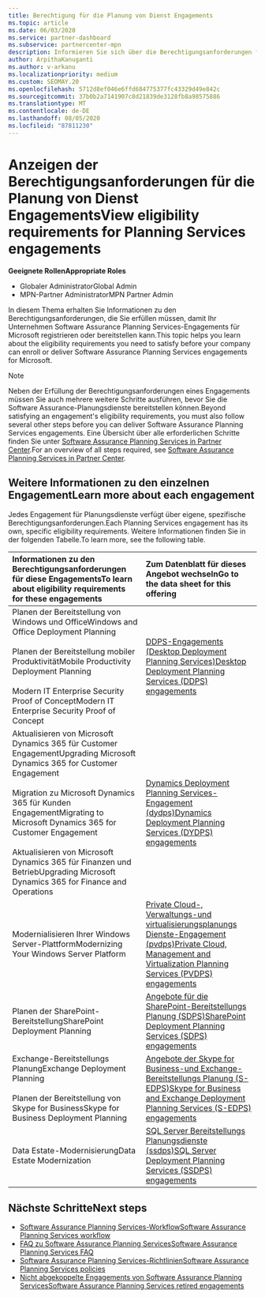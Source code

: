 ```yaml
---
title: Berechtigung für die Planung von Dienst Engagements
ms.topic: article
ms.date: 06/03/2020
ms.service: partner-dashboard
ms.subservice: partnercenter-mpn
description: Informieren Sie sich über die Berechtigungsanforderungen für jede Software Assurance Planning Services-Einbindung, die ein Unternehmen für Unternehmenskunden anbieten kann.
author: ArpithaKanuganti
ms.author: v-arkanu
ms.localizationpriority: medium
ms.custom: SEOMAY.20
ms.openlocfilehash: 5712d8ef046e6ffd684775377fc43329d49e842c
ms.sourcegitcommit: 37b0b2a7141907c8d21839de3128fb8a98575886
ms.translationtype: MT
ms.contentlocale: de-DE
ms.lasthandoff: 08/05/2020
ms.locfileid: "87811230"
---
```

# <a name="view-eligibility-requirements-for-planning-services-engagements"></a><span data-ttu-id="5400d-103">Anzeigen der Berechtigungsanforderungen für die Planung von Dienst Engagements</span><span class="sxs-lookup"><span data-stu-id="5400d-103">View eligibility requirements for Planning Services engagements</span></span>

<span data-ttu-id="5400d-104">**Geeignete Rollen**</span><span class="sxs-lookup"><span data-stu-id="5400d-104">**Appropriate Roles**</span></span>

- <span data-ttu-id="5400d-105">Globaler Administrator</span><span class="sxs-lookup"><span data-stu-id="5400d-105">Global Admin</span></span>
- <span data-ttu-id="5400d-106">MPN-Partner Administrator</span><span class="sxs-lookup"><span data-stu-id="5400d-106">MPN Partner Admin</span></span>

<span data-ttu-id="5400d-107">In diesem Thema erhalten Sie Informationen zu den Berechtigungsanforderungen, die Sie erfüllen müssen, damit Ihr Unternehmen Software Assurance Planning Services-Engagements für Microsoft registrieren oder bereitstellen kann.</span><span class="sxs-lookup"><span data-stu-id="5400d-107">This topic helps you learn about the eligibility requirements you need to satisfy before your company can enroll or deliver Software Assurance Planning Services engagements for Microsoft.</span></span>

>[!NOTE]
> <span data-ttu-id="5400d-108">Neben der Erfüllung der Berechtigungsanforderungen eines Engagements müssen Sie auch mehrere weitere Schritte ausführen, bevor Sie die Software Assurance-Planungsdienste bereitstellen können.</span><span class="sxs-lookup"><span data-stu-id="5400d-108">Beyond satisfying an engagement's eligibility requirements, you must also follow several other steps before you can deliver Software Assurance Planning Services engagements.</span></span> <span data-ttu-id="5400d-109">Eine Übersicht über alle erforderlichen Schritte finden Sie unter [Software Assurance Planning Services in Partner Center](software-assurance-dps.md).</span><span class="sxs-lookup"><span data-stu-id="5400d-109">For an overview of all steps required, see [Software Assurance Planning Services in Partner Center](software-assurance-dps.md).</span></span>

## <a name="learn-more-about-each-engagement"></a><span data-ttu-id="5400d-110">Weitere Informationen zu den einzelnen Engagement</span><span class="sxs-lookup"><span data-stu-id="5400d-110">Learn more about each engagement</span></span>

<span data-ttu-id="5400d-111">Jedes Engagement für Planungsdienste verfügt über eigene, spezifische Berechtigungsanforderungen.</span><span class="sxs-lookup"><span data-stu-id="5400d-111">Each Planning Services engagement has its own, specific eligibility requirements.</span></span> <span data-ttu-id="5400d-112">Weitere Informationen finden Sie in der folgenden Tabelle.</span><span class="sxs-lookup"><span data-stu-id="5400d-112">To learn more, see the following table.</span></span>

|<span data-ttu-id="5400d-113">**Informationen zu den Berechtigungsanforderungen für diese Engagements**</span><span class="sxs-lookup"><span data-stu-id="5400d-113">**To learn about eligibility requirements for these engagements**</span></span>   |<span data-ttu-id="5400d-114">**Zum Datenblatt für dieses Angebot wechseln**</span><span class="sxs-lookup"><span data-stu-id="5400d-114">**Go to the data sheet for this offering**</span></span>  |
|:------------------------------------|:------------------|
| <span data-ttu-id="5400d-115">Planen der Bereitstellung von Windows und Office</span><span class="sxs-lookup"><span data-stu-id="5400d-115">Windows and Office Deployment Planning</span></span><br/><br/> <span data-ttu-id="5400d-116">Planen der Bereitstellung mobiler Produktivität</span><span class="sxs-lookup"><span data-stu-id="5400d-116">Mobile Productivity Deployment Planning</span></span><br/><br/> <span data-ttu-id="5400d-117">Modern IT Enterprise Security Proof of Concept</span><span class="sxs-lookup"><span data-stu-id="5400d-117">Modern IT Enterprise Security Proof of Concept</span></span> | [<span data-ttu-id="5400d-118">DDPS-Engagements (Desktop Deployment Planning Services)</span><span class="sxs-lookup"><span data-stu-id="5400d-118">Desktop Deployment Planning Services (DDPS) engagements</span></span>](https://go.microsoft.com/fwlink/?linkid=2116072) |
| <span data-ttu-id="5400d-119">Aktualisieren von Microsoft Dynamics 365 für Customer Engagement</span><span class="sxs-lookup"><span data-stu-id="5400d-119">Upgrading Microsoft Dynamics 365 for Customer Engagement</span></span><br/><br/> <span data-ttu-id="5400d-120">Migration zu Microsoft Dynamics 365 für Kunden Engagement</span><span class="sxs-lookup"><span data-stu-id="5400d-120">Migrating to Microsoft Dynamics 365 for Customer Engagement</span></span><br/><br/> <span data-ttu-id="5400d-121">Aktualisieren von Microsoft Dynamics 365 für Finanzen und Betrieb</span><span class="sxs-lookup"><span data-stu-id="5400d-121">Upgrading Microsoft Dynamics 365 for Finance and Operations</span></span>  | [<span data-ttu-id="5400d-122">Dynamics Deployment Planning Services-Engagement (dydps)</span><span class="sxs-lookup"><span data-stu-id="5400d-122">Dynamics Deployment Planning Services (DYDPS) engagements</span></span>](https://go.microsoft.com/fwlink/?linkid=2116073)  |
| <span data-ttu-id="5400d-123">Modernialisieren Ihrer Windows Server-Plattform</span><span class="sxs-lookup"><span data-stu-id="5400d-123">Modernizing Your Windows Server Platform</span></span> | [<span data-ttu-id="5400d-124">Private Cloud-, Verwaltungs-und virtualisierungsplanungs Dienste-Engagement (pvdps)</span><span class="sxs-lookup"><span data-stu-id="5400d-124">Private Cloud, Management and Virtualization Planning Services (PVDPS) engagements</span></span>](https://go.microsoft.com/fwlink/?linkid=2115982) |
| <span data-ttu-id="5400d-125">Planen der SharePoint-Bereitstellung</span><span class="sxs-lookup"><span data-stu-id="5400d-125">SharePoint Deployment Planning</span></span>   | [<span data-ttu-id="5400d-126">Angebote für die SharePoint-Bereitstellungs Planung (SDPS)</span><span class="sxs-lookup"><span data-stu-id="5400d-126">SharePoint Deployment Planning Services (SDPS) engagements</span></span>](https://go.microsoft.com/fwlink/?linkid=2116074)  |
| <span data-ttu-id="5400d-127">Exchange-Bereitstellungs Planung</span><span class="sxs-lookup"><span data-stu-id="5400d-127">Exchange Deployment Planning</span></span><br/><br/> <span data-ttu-id="5400d-128">Planen der Bereitstellung von Skype for Business</span><span class="sxs-lookup"><span data-stu-id="5400d-128">Skype for Business Deployment Planning</span></span>  | [<span data-ttu-id="5400d-129">Angebote der Skype for Business-und Exchange-Bereitstellungs Planung (S-EDPS)</span><span class="sxs-lookup"><span data-stu-id="5400d-129">Skype for Business and Exchange Deployment Planning Services (S-EDPS) engagements</span></span>](https://go.microsoft.com/fwlink/?linkid=2116075)  |
| <span data-ttu-id="5400d-130">Data Estate-Modernisierung</span><span class="sxs-lookup"><span data-stu-id="5400d-130">Data Estate Modernization</span></span>  | [<span data-ttu-id="5400d-131">SQL Server Bereitstellungs Planungsdienste (ssdps)</span><span class="sxs-lookup"><span data-stu-id="5400d-131">SQL Server Deployment Planning Services (SSDPS) engagements</span></span>](https://go.microsoft.com/fwlink/?linkid=2116076)  |

## <a name="next-steps"></a><span data-ttu-id="5400d-132">Nächste Schritte</span><span class="sxs-lookup"><span data-stu-id="5400d-132">Next steps</span></span>

- [<span data-ttu-id="5400d-133">Software Assurance Planning Services-Workflow</span><span class="sxs-lookup"><span data-stu-id="5400d-133">Software Assurance Planning Services workflow</span></span>](https://go.microsoft.com/fwlink/?linkid=2115983)
- [<span data-ttu-id="5400d-134">FAQ zu Software Assurance Planning Services</span><span class="sxs-lookup"><span data-stu-id="5400d-134">Software Assurance Planning Services FAQ</span></span>](https://go.microsoft.com/fwlink/?linkid=2116077)
- [<span data-ttu-id="5400d-135">Software Assurance Planning Services-Richtlinien</span><span class="sxs-lookup"><span data-stu-id="5400d-135">Software Assurance Planning Services policies</span></span>](https://go.microsoft.com/fwlink/?linkid=2115984)
- [<span data-ttu-id="5400d-136">Nicht abgekoppelte Engagements von Software Assurance Planning Services</span><span class="sxs-lookup"><span data-stu-id="5400d-136">Software Assurance Planning Services retired engagements</span></span>](https://query.prod.cms.rt.microsoft.com/cms/api/am/binary/RE4sln9)
